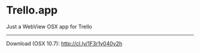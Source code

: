 # Trello.app

Just a WebView OSX app for Trello

---

Download (OSX 10.7): http://cl.ly/1F3r1y040y2h